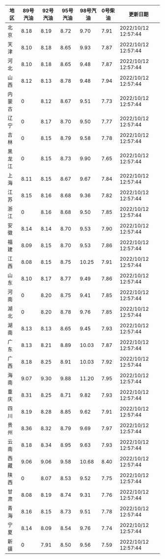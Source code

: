 | 地区 | 89号汽油 | 92号汽油 | 95号汽油 | 98号汽油 | 0号柴油 | 更新日期 |
| --- | --- | --- | --- | --- | --- | --- |
| 北京 | 8.18 | 8.19 | 8.72 | 9.70 | 7.91 | 2022/10/12 12:57:44 |
| 天津 | 8.10 | 8.18 | 8.65 | 9.93 | 7.87 | 2022/10/12 12:57:44 |
| 河北 | 8.10 | 8.18 | 8.65 | 9.48 | 7.87 | 2022/10/12 12:57:44 |
| 山西 | 8.12 | 8.13 | 8.78 | 9.48 | 7.94 | 2022/10/12 12:57:44 |
| 内蒙古 | 0 | 8.12 | 8.67 | 9.51 | 7.73 | 2022/10/12 12:57:44 |
| 辽宁 | 0 | 8.17 | 8.70 | 9.50 | 7.77 | 2022/10/12 12:57:44 |
| 吉林 | 0 | 8.15 | 8.79 | 9.58 | 7.78 | 2022/10/12 12:57:44 |
| 黑龙江 | 0 | 8.15 | 8.73 | 9.90 | 7.65 | 2022/10/12 12:57:44 |
| 上海 | 8.11 | 8.15 | 8.67 | 9.67 | 7.84 | 2022/10/12 12:57:44 |
| 江苏 | 8.15 | 8.16 | 8.68 | 9.36 | 7.82 | 2022/10/12 12:57:44 |
| 浙江 | 0 | 8.16 | 8.68 | 9.50 | 7.85 | 2022/10/12 12:57:44 |
| 安徽 | 8.14 | 8.14 | 8.70 | 9.53 | 7.90 | 2022/10/12 12:57:44 |
| 福建 | 8.09 | 8.15 | 8.70 | 9.53 | 7.86 | 2022/10/12 12:57:44 |
| 江西 | 8.08 | 8.15 | 8.75 | 10.25 | 7.91 | 2022/10/12 12:57:44 |
| 山东 | 8.10 | 8.17 | 8.77 | 9.49 | 7.86 | 2022/10/12 12:57:44 |
| 河南 | 0 | 8.20 | 8.75 | 9.41 | 7.85 | 2022/10/12 12:57:44 |
| 湖北 | 0 | 8.20 | 8.78 | 9.76 | 7.85 | 2022/10/12 12:57:44 |
| 湖南 | 8.13 | 8.13 | 8.65 | 9.45 | 7.93 | 2022/10/12 12:57:44 |
| 广东 | 8.13 | 8.21 | 8.89 | 10.03 | 7.87 | 2022/10/12 12:57:44 |
| 广西 | 8.18 | 8.25 | 8.91 | 10.03 | 7.92 | 2022/10/12 12:57:44 |
| 海南 | 9.07 | 9.30 | 9.88 | 11.20 | 7.95 | 2022/10/12 12:57:44 |
| 重庆 | 8.31 | 8.25 | 8.71 | 9.82 | 7.93 | 2022/10/12 12:57:44 |
| 四川 | 8.19 | 8.28 | 8.85 | 9.62 | 7.91 | 2022/10/12 12:57:44 |
| 贵州 | 8.36 | 8.32 | 8.79 | 9.69 | 7.97 | 2022/10/12 12:57:44 |
| 云南 | 8.18 | 8.34 | 8.95 | 9.63 | 7.93 | 2022/10/12 12:57:44 |
| 西藏 | 9.06 | 9.06 | 9.58 | 10.68 | 8.40 | 2022/10/12 12:57:44 |
| 陕西 | 0 | 8.07 | 8.53 | 9.52 | 7.75 | 2022/10/12 12:57:44 |
| 甘肃 | 8.08 | 8.19 | 8.74 | 9.31 | 7.76 | 2022/10/12 12:57:44 |
| 青海 | 8.16 | 8.15 | 8.73 | 9.51 | 7.78 | 2022/10/12 12:57:44 |
| 宁夏 | 8.14 | 8.09 | 8.54 | 9.76 | 7.74 | 2022/10/12 12:57:44 |
| 新疆 | 0 | 7.91 | 8.50 | 9.56 | 7.59 | 2022/10/12 12:57:44 |
